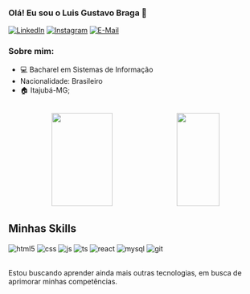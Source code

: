 ### Olá! Eu sou o Luis Gustavo Braga 👋

[![LinkedIn](https://img.shields.io/badge/LinkedIn-0077B5?style=for-the-badge&logo=linkedin&logoColor=white)](https://www.linkedin.com/in/luis-gustavo-braga/)
[![Instagram](https://img.shields.io/badge/instagram-E4405F.svg?style=for-the-badge&logo=instagram&logoColor=white)](https://www.instagram.com/luisgbrasil/)
[![E-Mail](https://img.shields.io/badge/e‑mail-D14836.svg?style=for-the-badge&logo=GMail&logoColor=white)](mailto:luisgustavobsilva@gmail.com)

### Sobre mim:

- 💻 Bacharel em Sistemas de Informação
- Nacionalidade: Brasileiro
- :house: Itajubá-MG;

<br />

<div align="center">
     <img width="49%" height="185px" src="https://github-readme-stats.vercel.app/api?username=LuisBraga31&show_icons=true&count_private=true&hide_border=true&title_color=00a000&icon_color=00a000&text_color=c9d1d9&bg_color=0d1117&rank_icon=github"/> 
    <img width="41%" height="185px" src="https://github-readme-stats.vercel.app/api/top-langs/?username=LuisBraga31&layout=compact&hide_border=true&title_color=00a000&text_color=c9d1d9&bg_color=0d1117" />
</div>

## Minhas Skills

<div style="display: inline_block">
  <img align="center" alt="html5" src="https://img.shields.io/badge/HTML5-E34F26?style=for-the-badge&logo=html5&logoColor=white" />
  <img align="center" alt="css" src="https://img.shields.io/badge/CSS3-1572B6?style=for-the-badge&logo=css3&logoColor=white" />
  <img align="center" alt="js" src="https://img.shields.io/badge/JavaScript-F7DF1E?style=for-the-badge&logo=javascript&logoColor=black" />
  <img align="center" alt="ts" src="https://img.shields.io/badge/TypeScript-007ACC?style=for-the-badge&logo=typescript&logoColor=white" />
  <img align="center" alt="react" src="https://img.shields.io/badge/React-20232A?style=for-the-badge&logo=react&logoColor=61DAFB" />
  <img align="center" alt="mysql" src="https://img.shields.io/badge/MySQL-00000F?style=for-the-badge&logo=mysql&logoColor=white">
  <img align="center" alt="git" src="https://img.shields.io/badge/GIT-E44C30?style=for-the-badge&logo=git&logoColor=white"/>
  
</div><br/>

Estou buscando aprender ainda mais outras tecnologias, em busca de aprimorar minhas competências.
